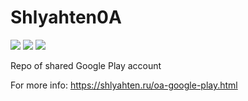 # Shlyahten0A

<img src=https://build.phonegap.com/apps/1800997/badge/2028010607/version.svg />
<img src=https://build.phonegap.com/apps/1800997/badge/2028010607.svg />
<img src=https://build.phonegap.com/apps/1800997/badge/2028010607/android.svg />


Repo of shared Google Play account

For more info: https://shlyahten.ru/oa-google-play.html
